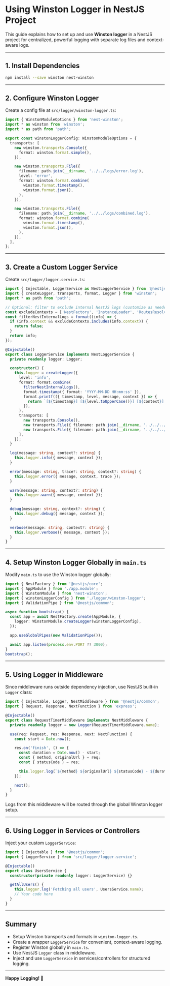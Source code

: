 # Using Winston Logger in NestJS Project

This guide explains how to set up and use **Winston logger** in a NestJS project for centralized, powerful logging with separate log files and context-aware logs.

---

## 1. Install Dependencies

```bash
npm install --save winston nest-winston
```

---

## 2. Configure Winston Logger

Create a config file at `src/logger/winston-logger.ts`:

```ts
import { WinstonModuleOptions } from 'nest-winston';
import * as winston from 'winston';
import * as path from 'path';

export const winstonLoggerConfig: WinstonModuleOptions = {
  transports: [
    new winston.transports.Console({
      format: winston.format.simple(),
    }),

    new winston.transports.File({
      filename: path.join(__dirname, '../../logs/error.log'),
      level: 'error',
      format: winston.format.combine(
        winston.format.timestamp(),
        winston.format.json(),
      ),
    }),

    new winston.transports.File({
      filename: path.join(__dirname, '../../logs/combined.log'),
      format: winston.format.combine(
        winston.format.timestamp(),
        winston.format.json(),
      ),
    }),
  ],
};
```

---

## 3. Create a Custom Logger Service

Create `src/logger/logger.service.ts`:

```ts
import { Injectable, LoggerService as NestLoggerService } from '@nestjs/common';
import { createLogger, transports, format, Logger } from 'winston';
import * as path from 'path';

// Optional: filter to exclude internal NestJS logs (customize as needed)
const excludeContexts = ['NestFactory', 'InstanceLoader', 'RoutesResolver', 'RouterExplorer', 'NestApplication'];
const filterNestInternalLogs = format((info) => {
  if (info.context && excludeContexts.includes(info.context)) {
    return false;
  }
  return info;
});

@Injectable()
export class LoggerService implements NestLoggerService {
  private readonly logger: Logger;

  constructor() {
    this.logger = createLogger({
      level: 'info',
      format: format.combine(
        filterNestInternalLogs(),
        format.timestamp({ format: 'YYYY-MM-DD HH:mm:ss' }),
        format.printf(({ timestamp, level, message, context }) => {
          return `[${timestamp}] [${level.toUpperCase()}] [${context}] ${message}`;
        }),
      ),
      transports: [
        new transports.Console(),
        new transports.File({ filename: path.join(__dirname, '../../../logs/error.log'), level: 'error' }),
        new transports.File({ filename: path.join(__dirname, '../../../logs/combined.log') }),
      ],
    });
  }

  log(message: string, context?: string) {
    this.logger.info({ message, context });
  }

  error(message: string, trace?: string, context?: string) {
    this.logger.error({ message, context, trace });
  }

  warn(message: string, context?: string) {
    this.logger.warn({ message, context });
  }

  debug(message: string, context?: string) {
    this.logger.debug({ message, context });
  }

  verbose(message: string, context?: string) {
    this.logger.verbose({ message, context });
  }
}
```

---

## 4. Setup Winston Logger Globally in `main.ts`

Modify `main.ts` to use the Winston logger globally:

```ts
import { NestFactory } from '@nestjs/core';
import { AppModule } from './app.module';
import { WinstonModule } from 'nest-winston';
import { winstonLoggerConfig } from './logger/winston-logger';
import { ValidationPipe } from '@nestjs/common';

async function bootstrap() {
  const app = await NestFactory.create(AppModule, {
    logger: WinstonModule.createLogger(winstonLoggerConfig),
  });

  app.useGlobalPipes(new ValidationPipe());

  await app.listen(process.env.PORT ?? 3000);
}
bootstrap();
```

---

## 5. Using Logger in Middleware

Since middleware runs outside dependency injection, use NestJS built-in `Logger` class:

```ts
import { Injectable, Logger, NestMiddleware } from '@nestjs/common';
import { Request, Response, NextFunction } from 'express';

@Injectable()
export class RequestTimerMiddleware implements NestMiddleware {
  private readonly logger = new Logger(RequestTimerMiddleware.name);

  use(req: Request, res: Response, next: NextFunction) {
    const start = Date.now();

    res.on('finish', () => {
      const duration = Date.now() - start;
      const { method, originalUrl } = req;
      const { statusCode } = res;

      this.logger.log(`${method} ${originalUrl} ${statusCode} - ${duration}ms`);
    });

    next();
  }
}
```

Logs from this middleware will be routed through the global Winston logger setup.

---

## 6. Using Logger in Services or Controllers

Inject your custom `LoggerService`:

```ts
import { Injectable } from '@nestjs/common';
import { LoggerService } from 'src/logger/logger.service';

@Injectable()
export class UsersService {
  constructor(private readonly logger: LoggerService) {}

  getAllUsers() {
    this.logger.log('Fetching all users', UsersService.name);
    // Your code here
  }
}
```

---

## Summary

- Setup Winston transports and formats in `winston-logger.ts`.
- Create a wrapper `LoggerService` for convenient, context-aware logging.
- Register Winston globally in `main.ts`.
- Use NestJS `Logger` class in middleware.
- Inject and use `LoggerService` in services/controllers for structured logging.

---

**Happy Logging! 🚀**
